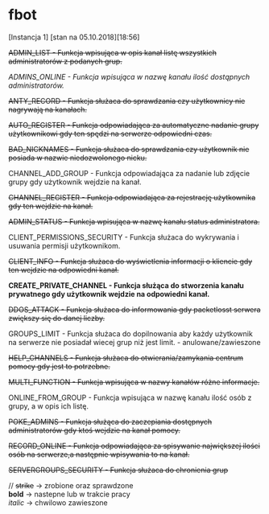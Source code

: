 # fbot

[Instancja 1] [stan na 05.10.2018][18:56]


~~ADMIN_LIST - Funkcja wpisująca w opis kanał listę wszystkich administratorów z podanych grup.~~

*ADMINS_ONLINE - Funkcja wpisująca w nazwę kanału ilość dostąpnych administratorów.*

~~ANTY_RECORD - Funkcja służaca do sprawdzania czy użytkownicy nie nagrywają na kanałach.~~    

~~AUTO_REGISTER - Funkcja odpowiadająca za automatyczne nadanie grupy użytkownikowi gdy ten spędzi na serwerze odpowiedni czas.~~  

~~BAD_NICKNAMES - Funkcja służaca do sprawdzania czy użytkownik nie posiada w nazwie niedozwolonego nicku.~~  

CHANNEL_ADD_GROUP - Funkcja odpowiadająca za nadanie lub zdjęcie grupy gdy użytkownik wejdzie na kanał.  

~~CHANNEL_REGISTER - Funkcja odpowiadająca za rejestrację użytkownika gdy ten wejdzie na kanał.~~  

~~ADMIN_STATUS - Funkcja wpisująca w nazwę kanału status administratora.~~  

CLIENT_PERMISSIONS_SECURITY - Funkcja służaca do wykrywania i usuwania permisji użytkownikom.  

~~CLIENT_INFO - Funkcja służaca do wyświetlenia informacji o kliencie gdy ten wejdzie na odpowiedni kanał.~~  

**CREATE_PRIVATE_CHANNEL - Funkcja służąca do stworzenia kanału prywatnego gdy użytkownik wejdzie na odpowiedni kanał.**  

~~DDOS_ATTACK - Funkcja służaca do informowania gdy packetlosst serwera zwiększy się do danej liczby.~~  

GROUPS_LIMIT - Funkcja służaca do dopilnowania aby każdy użytkownik na serwerze nie posiadał wiecej grup niż jest limit. - anulowane/zawieszone   

~~HELP_CHANNELS - Funkcja służaca do otwierania/zamykania centrum pomocy gdy jest to potrzebne.~~  

~~MULTI_FUNCTION - Funkcja wpisująca w nazwy kanałów różne informacje.~~  

ONLINE_FROM_GROUP - Funkcja wpisująca w nazwę kanału ilość osób z grupy, a w opis ich listę.  

~~POKE_ADMINS - Funkcja służąca do zaczepiania dostępnych administratorów gdy ktoś wejdzie na kanał pomocy.~~  

~~RECORD_ONLINE - Funkcja odpowiadająca za spisywanie największej ilości osób na serwerze,a następnie wpisywania to na kanał.~~  

~~SERVERGROUPS_SECURITY - Funkcja służaca do chronienia grup~~  





//
~~strike~~ -> zrobione oraz sprawdzone  
**bold** -> nastepne lub w trakcie pracy   
*italic* -> chwilowo zawieszone
